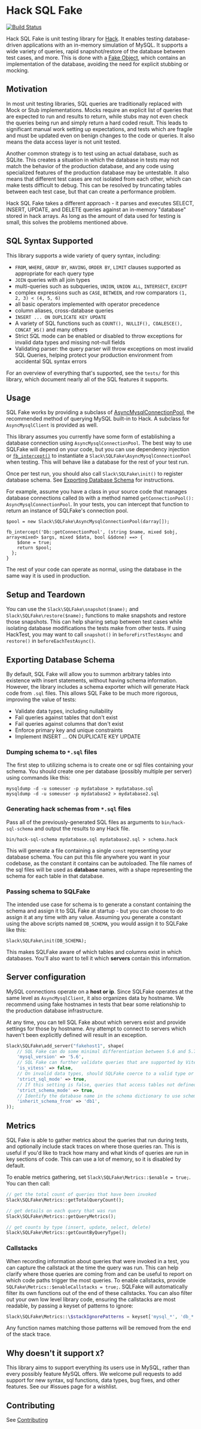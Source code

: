 # Hack SQL Fake

[![Build Status](https://travis-ci.org/slackhq/hack-sql-fake.svg?branch=master)](https://travis-ci.org/slackhq/hack-sql-fake)

Hack SQL Fake is unit testing library for [Hack](https://hacklang.org/). It enables testing database-driven applications with an in-memory simulation of MySQL. It supports a wide variety of queries, rapid snapshot/restore of the database between test cases, and more. This is done with a [Fake Object](https://martinfowler.com/bliki/TestDouble.html), which contains an implementation of the database, avoiding the need for explicit stubbing or mocking.

## Motivation

In most unit testing libraries, SQL queries are traditionally replaced with Mock or Stub implementations. Mocks require an explicit list of queries that are expected to run and results to return, while stubs may not even check the queries being run and simply return a hard coded result. This leads to significant manual work setting up expectations, and tests which are fragile and must be updated even on benign changes to the code or queries. It also means the data access layer is not unit tested.

Another common strategy is to test using an actual database, such as SQLite. This creates a situation in which the database in tests may not match the behavior of the production database, and any code using specialized features of the production database may be untestable. It also means that different test cases are not isolated from each other, which can make tests difficult to debug. This can be resolved by truncating tables between each test case, but that can create a performance problem.

Hack SQL Fake takes a different approach - it parses and executes SELECT, INSERT, UPDATE, and DELETE queries against an in-memory "database" stored in hack arrays. As long as the amount of data used for testing is small, this solves the problems mentioned above.

## SQL Syntax Supported

This library supports a wide variety of query syntax, including:

- `FROM`, `WHERE`, `GROUP BY`, `HAVING`, `ORDER BY`, `LIMIT` clauses supported as appropriate for each query type
- `JOIN` queries with all join types
- multi-queries such as subqueries, `UNION`, `UNION ALL`, `INTERSECT`, `EXCEPT`
- complex expressions such as `CASE`, `BETWEEN`, and row comparators `(1, 2, 3) < (4, 5, 6)`
- all basic operators implemented with operator precedence
- column aliases, cross-database queries
- `INSERT ... ON DUPLICATE KEY UPDATE`
- A variety of SQL functions such as `COUNT(), NULLIF(), COALESCE(), CONCAT_WS()` and many others
- Strict SQL mode can be enabled or disabled to throw exceptions for invalid data types and missing not-null fields
- Validating parser: the query parser will throw exceptions on most invalid SQL Queries, helping protect your production environment from accidental SQL syntax errors

For an overview of everything that's supported, see the `tests/` for this library, which document nearly all of the SQL features it supports.

## Usage

SQL Fake works by providing a subclass of [AsyncMysqlConnectionPool](https://docs.hhvm.com/hack/reference/class/AsyncMysqlConnectionPool/), the recommended method of querying MySQL built-in to Hack. A subclass for `AsyncMysqlClient` is provided as well.

This library assumes you currently have some form of establishing a database connection using `AsyncMysqlConnectionPool`. The best way to use SQLFake will depend on your code, but you can use dependency injection or [`fb_intercept()`](https://docs.hhvm.com/hack/reference/function/fb_intercept/) to instantiate a `Slack\SQLFake\AsyncMysqlConnectionPool` when testing. This will behave like a database for the rest of your test run.

Once per test run, you should also call `Slack\SQLFake\init()` to register database schema. See [Exporting Database Schema](#exporting-database-schema) for instructions.

For example, assume you have a class in your source code that manages database connections called `Db` with a method named `getConnectionPool(): AsyncMysqlConnectionPool`. In your tests, you can intercept that function to return an instance of SQLFake's connection pool.

```
$pool = new Slack\SQLFake\AsyncMysqlConnectionPool(darray[]);

fb_intercept('Db::getConnectionPool', (string $name, mixed $obj, array<mixed> $args, mixed $data, bool &$done) ==> {
	$done = true;
	return $pool;
  };
}
```

The rest of your code can operate as normal, using the database in the same way it is used in production.

## Setup and Teardown

You can use the `Slack\SQLFake\snapshot($name);` and `Slack\SQLFake\restore($name);` functions to make snapshots and restore those snapshots. This can help sharing setup between test cases while isolating database modifications the tests make from other tests. If using HackTest, you may want to call `snapshot()` in `beforeFirstTestAsync` and `restore()` in `beforeEachTestAsync()`.

## Exporting Database Schema

By default, SQL Fake will allow you to summon arbitrary tables into existence with insert statements, without having schema information. However, the library includes a schema exporter which will generate Hack code from `.sql` files. This allows SQL Fake to be much more rigorous, improving the value of tests:

- Validate data types, including nullability
- Fail queries against tables that don't exist
- Fail queries against columns that don't exist
- Enforce primary key and unique constraints
- Implement INSERT ... ON DUPLICATE KEY UPDATE

### Dumping schema to `*.sql` files

The first step to utilizing schema is to create one or sql files containing your schema. You should create one per database (possibly multiple per server) using commands like this:

```
mysqldump -d -u someuser -p mydatabase > mydatabase.sql
mysqldump -d -u someuser -p mydatabase2 > mydatabase2.sql
```

### Generating hack schemas from `*.sql` files

Pass all of the previously-generated SQL files as arguments to `bin/hack-sql-schema` and output the results to any Hack file.

```
bin/hack-sql-schema mydatabase.sql mydatabase2.sql > schema.hack
```

This will generate a file containing a single `const` representing your database schema. You can put this file anywhere you want in your codebase, as the constant it contains can be autoloaded. The file names of the sql files will be used as **database** names, with a shape representing the schema for each table in that database.

### Passing schema to SQLFake

The intended use case for schema is to generate a constant containing the schema and assign it to SQL Fake at startup - but you can choose to do assign it at any time with any value. Assuming you generate a constant using the above scripts named `DB_SCHEMA`, you would assign it to SQLFake like this:

```
Slack\SQLFake\init(DB_SCHEMA);
```

This makes SQLFake aware of which tables and columns exist in which databases. You'll also want to tell it which **servers** contain this information.

## Server configuration

MySQL connections operate on a **host or ip**. Since SQLFake operates at the same level as `AsyncMysqlClient`, it also organizes data by hostname. We recommend using fake hostnames in tests that bear some relationship to the production database infrastructure.

At any time, you can tell SQL Fake about which servers exist and provide settings for those by hostname. Any attempt to connect to servers which haven't been explicitly defined will result in an exception.

```php
Slack\SQLFake\add_server("fakehost1", shape(
	// SQL Fake can do some minimal differentiation between 5.6 and 5.7 hosts
	'mysql_version' => '5.6',
	// SQL Fake can further validate queries that are supported by Vitess databases
	'is_vitess' => false,
	// On invalid data types, should SQLFake coerce to a valid type or throw? Similar to how MySQL strict mode behaves
	'strict_sql_mode' => true,
	// If this setting is false, queries that access tables not defined in the schema are allowed
	'strict_schema_mode' => true,
	// Identify the database name in the schema dictionary to use schema from here
	'inherit_schema_from' => 'db1',
));
```

## Metrics

SQL Fake is able to gather metrics about the queries that run during tests, and optionally include stack traces on where those queries ran. This is useful if you'd like to track how many and what kinds of queries are run in key sections of code. This can use a lot of memory, so it is disabled by default.

To enable metrics gathering, set `Slack\SQLFake\Metrics::$enable = true;`. You can then call:

```php
// get the total count of queries that have been invoked
Slack\SQLFake\Metrics::getTotalQueryCount();

// get details on each query that was run
Slack\SQLFake\Metrics::getQueryMetrics();

// get counts by type (insert, update, select, delete)
Slack\SQLFake\Metrics::getCountByQueryType();
```

### Callstacks

When recording information about queries that were invoked in a test, you can capture the callstack at the time the query was run. This can help clarify where those queries are coming from and can be useful to report on which code paths trigger the most queries. To enable callstacks, provide `SQLFake\Metrics::$enableCallstacks = true;`. SQLFake will automatically filter its own functions out of the end of these callstacks. You can also filter out your own low level library code, ensuring the callstacks are most readable, by passing a keyset of patterns to ignore:

```php
Slack\SQLFake\Metrics::\$stackIgnorePatterns = keyset['mysql_*', 'db_*', 'log_*', '_log_*'];
```

Any function names matching those patterns will be removed from the end of the stack trace.

## Why doesn't it support `X`?

This library aims to support everything its users use in MySQL, rather than every possibly feature MySQL offers. We welcome pull requests to add support for new syntax, sql functions, data types, bug fixes, and other features. See our #issues page for a wishlist.

## Contributing

See [Contributing](CONTRIBUTING.md)
